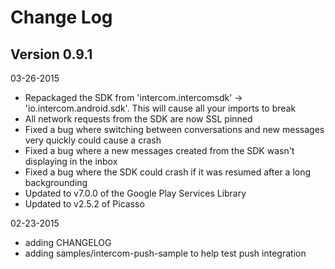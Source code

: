 # Change Log

## Version 0.9.1

03-26-2015
* Repackaged the SDK from 'intercom.intercomsdk' -> 'io.intercom.android.sdk'. This will cause all your imports to break
* All network requests from the SDK are now SSL pinned 
* Fixed a bug where switching between conversations and new messages very quickly could cause a crash
* Fixed a bug where a new messages created from the SDK wasn't displaying in the inbox 
* Fixed a bug where the SDK could crash if it was resumed after a long backgrounding 
* Updated to v7.0.0 of the Google Play Services Library
* Updated to v2.5.2 of Picasso


02-23-2015
* adding CHANGELOG
* adding samples/intercom-push-sample to help test push integration